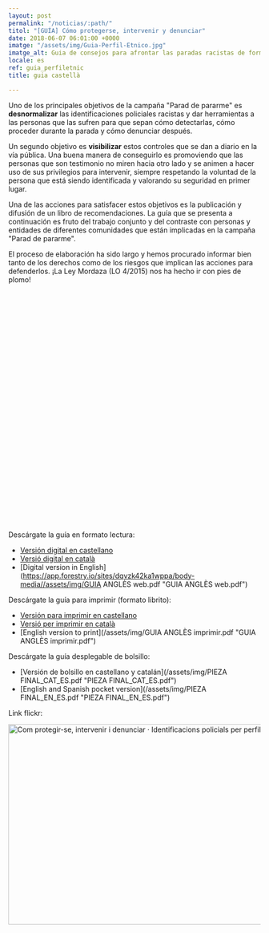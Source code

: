 ```yaml
---
layout: post
permalink: "/noticias/:path/"
titol: "[GUÍA] Cómo protegerse, intervenir y denunciar"
date: 2018-06-07 06:01:00 +0000
imatge: "/assets/img/Guia-Perfil-Etnico.jpg"
imatge_alt: Guia de consejos para afrontar las paradas racistas de forma segura
locale: es
ref: guia_perfiletnic
title: guia castellà

---
```

Uno de los principales objetivos de la campaña "Parad de pararme" es **desnormalizar** las identificaciones policiales racistas y dar herramientas a las personas que las sufren para que sepan cómo detectarlas, cómo proceder durante la parada y cómo denunciar después.

Un segundo objetivo es **visibilizar** estos controles que se dan a diario en la vía pública. Una buena manera de conseguirlo es promoviendo que las personas que son testimonio no miren hacia otro lado y se animen a hacer uso de sus privilegios para intervenir, siempre respetando la voluntad de la persona que está siendo identificada y valorando su seguridad en primer lugar.

Una de las acciones para satisfacer estos objetivos es la publicación y difusión de un libro de recomendaciones. La guía que se presenta a continuación es fruto del trabajo conjunto y del contraste con personas y entidades de diferentes comunidades que están implicadas en la campaña "Parad de pararme".

El proceso de elaboración ha sido largo y hemos procurado informar bien tanto de los derechos como de los riesgos que implican las acciones para defenderlos. ¡La Ley Mordaza (LO 4/2015) nos ha hecho ir con pies de plomo!

<div data-configid="11305186/62135812" style="width:600px; height:464px;" class="issuuembed"></div>
<script type="text/javascript" src="//e.issuu.com/embed.js" async="true"></script>

Descárgate la guía en formato lectura:

* [Versión digital en castellano](/assets/img/PDP-c2-es.pdf)
* [Versió digital en català](https://www.pareudepararme.org/assets/img/PDP-c2-ca.pdf "Guía catalán")
* [Digital version in English](https://app.forestry.io/sites/dqvzk42ka1wppa/body-media//assets/img/GUIA ANGLÈS web.pdf "GUIA ANGLÈS web.pdf")

Descárgate la guía para imprimir (formato librito):

* [Versión para imprimir en castellano](/assets/img/PDP-c2-print-es.pdf)
* [Versió per imprimir en català](https://www.pareudepararme.org/assets/img/PDP-c2-print-ca.pdf "guía para imprimir en catalán")
* [English version to print](/assets/img/GUIA ANGLÈS imprimir.pdf "GUIA ANGLÈS imprimir.pdf")

Descárgate la guía desplegable de bolsillo:

* [Versión de bolsillo en castellano y catalán](/assets/img/PIEZA FINAL_CAT_ES.pdf "PIEZA FINAL_CAT_ES.pdf")
* [English and Spanish pocket version](/assets/img/PIEZA FINAL_EN_ES.pdf "PIEZA FINAL_EN_ES.pdf")

Link flickr:

<a data-flickr-embed="true" data-header="true" data-footer="true" href="https://www.flickr.com/photos/31631303@N02/albums/72157697707243524" title="Com protegir-se, intervenir i denunciar · Identificacions policials per perfil ètnic">
<img src="https://farm2.staticflickr.com/1816/42936247631_72e0472cea_c.jpg" width="800" height="400" alt="Com protegir-se, intervenir i denunciar · Identificacions policials per perfil ètnic">
</a>
<script async src="//embedr.flickr.com/assets/client-code.js" charset="utf-8"></script>